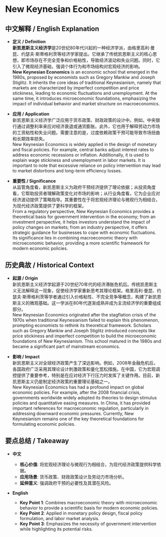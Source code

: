 # New Keynesian Economics

## 中文解释 / English Explanation

* **定义 / Definition**  
  **新凯恩斯主义经济学**是20世纪80年代兴起的一种经济学派，由格里高利·曼昆、约瑟夫·斯蒂格利茨等经济学家提出。它继承了传统凯恩斯主义的核心思想，即市场存在不完全竞争和价格粘性，导致经济波动和失业问题。同时，它引入了微观经济基础，强调个体行为和市场结构对宏观经济的影响。  
  **New Keynesian Economics** is an economic school that emerged in the 1980s, proposed by economists such as Gregory Mankiw and Joseph Stiglitz. It inherits the core ideas of traditional Keynesianism, namely that markets are characterized by imperfect competition and price stickiness, leading to economic fluctuations and unemployment. At the same time, it introduces microeconomic foundations, emphasizing the impact of individual behavior and market structure on macroeconomics.

* **应用 / Application**  
  新凯恩斯主义经济学广泛应用于货币政策、财政政策的设计中。例如，中央银行通过调整利率来应对经济衰退或通货膨胀。此外，它也用于解释劳动力市场的工资粘性和失业问题。需要注意的是，过度依赖政策干预可能导致市场扭曲和长期效率损失。  
  New Keynesian Economics is widely applied in the design of monetary and fiscal policies. For example, central banks adjust interest rates to address economic recessions or inflation. Additionally, it is used to explain wage stickiness and unemployment in labor markets. It is important to note that excessive reliance on policy intervention may lead to market distortions and long-term efficiency losses.

* **重要性 / Significance**  
  从监管角度看，新凯恩斯主义为政府干预经济提供了理论依据；从投资角度看，它帮助投资者理解政策变化对市场的影响；从行业角度看，它为企业应对经济波动提供了策略指导。其重要性在于将宏观经济理论与微观行为相结合，为现代经济政策提供了更科学的框架。  
  From a regulatory perspective, New Keynesian Economics provides a theoretical basis for government intervention in the economy; from an investment perspective, it helps investors understand the impact of policy changes on markets; from an industry perspective, it offers strategic guidance for businesses to cope with economic fluctuations. Its significance lies in combining macroeconomic theory with microeconomic behavior, providing a more scientific framework for modern economic policies.

## 历史典故 / Historical Context

* **起源 / Origin**  
  新凯恩斯主义经济学起源于20世纪70年代的经济滞胀危机后。传统凯恩斯主义无法解释这一现象，促使经济学家重新思考其理论框架。格里高利·曼昆、约瑟夫·斯蒂格利茨等学者通过引入价格粘性、不完全竞争等概念，构建了新凯恩斯主义的微观基础。这一学派在80年代逐渐成熟并成为主流经济学的重要组成部分。  
  New Keynesian Economics originated after the stagflation crisis of the 1970s when traditional Keynesianism failed to explain this phenomenon, prompting economists to rethink its theoretical framework. Scholars such as Gregory Mankiw and Joseph Stiglitz introduced concepts like price stickiness and imperfect competition to build the microeconomic foundations of New Keynesianism. This school matured in the 1980s and became a significant part of mainstream economics.

* **影响 / Impact**  
  新凯恩斯主义对全球经济政策产生了深远影响。例如，2008年金融危机后，各国政府广泛采用其理论设计刺激政策和量化宽松措施。在中国，它为宏观调控提供了重要参考，特别是在应对经济下行压力时发挥了关键作用。目前，新凯恩斯主义仍是制定经济政策的重要理论基础之一。  
  New Keynesian Economics has had a profound impact on global economic policies. For example, after the 2008 financial crisis, governments worldwide widely adopted its theories to design stimulus policies and quantitative easing measures. In China, it has provided important references for macroeconomic regulation, particularly in addressing downward economic pressures. Currently, New Keynesianism remains one of the key theoretical foundations for formulating economic policies.

## 要点总结 / Takeaway

* **中文**  
  - **核心价值**: 将宏观经济理论与微观行为相结合，为现代经济政策提供科学依据。
  - **应用场景**: 货币政策、财政政策设计及劳动力市场分析。
  - **延伸意义**: 强调政府干预的必要性及其潜在风险。

* **English**  
  - **Key Point 1**: Combines macroeconomic theory with microeconomic behavior to provide a scientific basis for modern economic policies.
  - **Key Point 2**: Applied in monetary policy design, fiscal policy formulation, and labor market analysis.
  - **Key Point 3**: Emphasizes the necessity of government intervention while highlighting its potential risks.